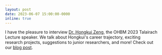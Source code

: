 ```yaml
---
layout: post
date: 2023-06-07 15:00:00-0000
inline: true
---
```


I have the pleasure to interview [Dr. Hongkui Zeng](https://alleninstitute.org/person/hongkui-zeng/), the OHBM 2023 Talairach Lecture speaker. We talk about Hongkui's career trajectory, exciting research projects, suggestions to junior researchers, and more! Check out our [blog post](https://www.ohbmbrainmappingblog.com/blog/a-conversation-with-2023-talairach-lecture-presenter-hongkui-zeng).